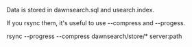 Data is stored in dawnsearch.sql and usearch.index.

If you rsync them, it's useful to use --compress and --progess.

rsync --progress --compress dawnsearch/store/* server:path
